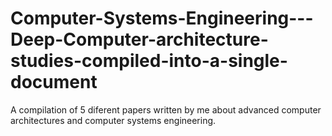 # Computer-Systems-Engineering---Deep-Computer-architecture-studies-compiled-into-a-single-document
A compilation of 5 diferent papers written by me about advanced computer architectures and computer systems engineering.
